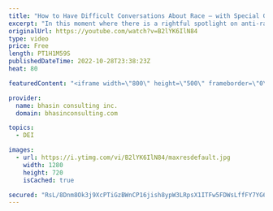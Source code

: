 ```yaml
---
title: "How to Have Difficult Conversations About Race — with Special Guest Misha Glouberman, Part 1"
excerpt: "In this moment where there is a rightful spotlight on anti-racism in the workplace, so many leaders and team members are interested in how to hold constructive and impactful conversations about race, racism and white supremacy – discussions that can often feel intimidating, uncomfortable and difficult."
originalUrl: https://youtube.com/watch?v=B2lYK6IlN84
type: video
price: Free
length: PT1H1M59S
publishedDateTime: 2022-10-28T23:38:23Z
heat: 80

featuredContent: "<iframe width=\"800\" height=\"500\" frameborder=\"0\" src=\"https://www.youtube.com/embed/B2lYK6IlN84\" allow=\"accelerometer; autoplay; encrypted-media; gyroscope; picture-in-picture\" allowfullscreen></iframe>"

provider:
  name: bhasin consulting inc.
  domain: bhasinconsulting.com

topics:
  - DEI

images:
  - url: https://i.ytimg.com/vi/B2lYK6IlN84/maxresdefault.jpg
    width: 1280
    height: 720
    isCached: true

secured: "RsL/8Dnm8Ok3j9XcPTiGzBWnCP16jish8ypW3LRpsX1ITFw5FDWsLffFY7YG6K0/Tmy+HlWaHfF8azr4cciwBj7kwSHoW99xFf4B1lazvYql54PAi5sgNYd84BMBFzY7ao1zMxdvCOByA7eZ0bAiE05hFnOV4r6aQ5ltflcHEzLuHlJqFotsCwHoZdoei/earWWN5VX17AaW1F1uH2PGuo6+h0JNxhI23gKlzMMTxZyY3deOsF8cXC5f88MTxB0epqAlYVBiHZqHCcYZnK3ByYKcHDVVbhkCj6f5oapbj9aSl0LPOq6i1tyAddN3E3cpfzx2g2DC3xDxRQIGpqh68awtmA++tE/ZupoLoGqhe5HhO4neCYSkvWYYSCE2vl3Iqs9ybM8Z7ZkbuJWwN44M6ylQ1WmWqdP+tE6ygiHUSrY=;4xYIdTIzc50p6Ntx2JNeGQ=="
---
```


